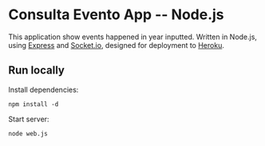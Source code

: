Consulta Evento App -- Node.js
=====================================

This application show events happened in year inputted.
Written in Node.js, using [Express](http://expressjs.com) and [Socket.io](http://socket.io/), designed for deployment to [Heroku](http://www.heroku.com/).

Run locally
-----------

Install dependencies:

    npm install -d

Start server:

    node web.js

